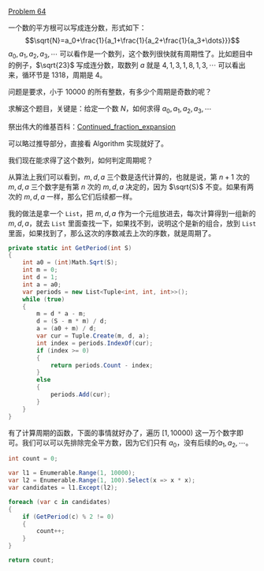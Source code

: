 [Problem 64](https://projecteuler.net/problem=64)

一个数的平方根可以写成连分数，形式如下：
$$\sqrt{N}=a_0+\frac{1}{a_1+\frac{1}{a_2+\frac{1}{a_3+\dots}}}$$
$a_0, a_1, a_2, a_3,\cdots$ 可以看作是一个数列，这个数列很快就有周期性了。比如题目中的例子，$\sqrt{23}$ 写成连分数，取数列 $a$ 就是 $4,1,3,1,8,1,3,\cdots$ 可以看出来，循环节是 1318，周期是 4。

问题是要求，小于 10000 的所有整数，有多少个周期是奇数的呢？

求解这个题目，关键是：给定一个数 $N$，如何求得 $a_0, a_1, a_2, a_3,\cdots$

祭出伟大的维基百科：[Continued_fraction_expansion](https://en.wikipedia.org/wiki/Methods_of_computing_square_roots#Continued_fraction_expansion)

可以略过推导部分，直接看 Algorithm 实现就好了。

我们现在能求得了这个数列，如何判定周期呢？

从算法上我们可以看到，$m, d, a$ 三个数是迭代计算的，也就是说，第 $n+1$ 次的 $m, d, a$ 三个数字是有第 $n$ 次的 $m, d, a$ 决定的，因为 $\sqrt{S}$ 不变。如果有两次的 $m, d, a$ 一样，那么它们后续都一样。

我的做法是拿一个 `List`，把 $m, d, a$ 作为一个元组放进去，每次计算得到一组新的 $m, d, a$，就去 `List` 里面查找一下，如果找不到，说明这个是新的组合，放到 `List` 里面，如果找到了，那么这次的序数减去上次的序数，就是周期了。
``` csharp
private static int GetPeriod(int S)
{
    int a0 = (int)Math.Sqrt(S);
    int m = 0;
    int d = 1;
    int a = a0;
    var periods = new List<Tuple<int, int, int>>();
    while (true)
    {
        m = d * a - m;
        d = (S - m * m) / d;
        a = (a0 + m) / d;
        var cur = Tuple.Create(m, d, a);
        int index = periods.IndexOf(cur);
        if (index >= 0)
        {
            return periods.Count - index;
        }
        else
        {
            periods.Add(cur);
        }
    }
}
```

有了计算周期的函数，下面的事情就好办了，遍历 $[1,10000)$ 这一万个数字即可。我们可以可以先排除完全平方数，因为它们只有 $a_0$，没有后续的$a_1, a_2, \cdots$。
``` csharp
int count = 0;

var l1 = Enumerable.Range(1, 10000);
var l2 = Enumerable.Range(1, 100).Select(x => x * x);
var candidates = l1.Except(l2);

foreach (var c in candidates)
{
    if (GetPeriod(c) % 2 != 0)
    {
        count++;
    }
}

return count;
```
